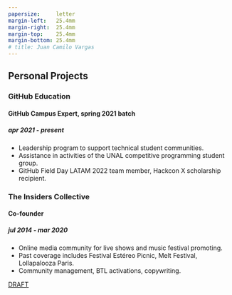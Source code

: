 ```yaml
---
papersize:     letter
margin-left:   25.4mm
margin-right:  25.4mm
margin-top:    25.4mm
margin-bottom: 25.4mm
# title: Juan Camilo Vargas
---
```

<!--
## Programming Projects

### [GraderUN][graderun]
#### Microservices based application for school management (university coursework)
##### jul - dec 2020
- Developed part of the web frontend with Vue and part of its GraphQL API gateway
- Built one of its underlying microservices in Rust

### BitBillet
#### Custom built ticketing solution
##### sep - oct 2018
- Developed a Node.js application to manage ticket check-in for a 150+ attendee concert
-->

## Personal Projects

### GitHub Education
#### GitHub Campus Expert, spring 2021 batch
##### apr 2021 - present
- Leadership program to support technical student communities.
- Assistance in activities of the UNAL competitive programming student group.
- GitHub Field Day LATAM 2022 team member, Hackcon X scholarship recipient.

### The Insiders Collective
#### Co-founder
##### jul 2014 - mar 2020
- Online media community for live shows and music festival promoting.
- Past coverage includes Festival Estéreo Picnic, Melt Festival, Lollapalooza Paris.
- Community management, BTL activations, copywriting.

<!--
### World Cube Association
#### WCA Delegate, Colombia
##### apr 2015 - apr 2017
- Organize and manage local Speedcubing competitions and oversee their
compliance with WCA regulations
- Remote reporting, event planning, mediation with competitors and general public
-->

[DRAFT][resume]

<!--- Links -->
[github]: https://github.com/jcvar "jcvar on GitHub"
[graderun]: https://github.com/graderun "GraderUN on GitHub"
[resume]: https://github.com/jcvar/resume "Résumé on GitHub"
